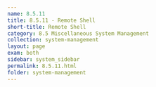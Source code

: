 ```yaml
---
name: 8.5.11
title: 8.5.11 - Remote Shell
short-title: Remote Shell
category: 8.5 Miscellaneous System Management
collection: system-management
layout: page
exam: both
sidebar: system_sidebar
permalink: 8.5.11.html
folder: system-management
---
```


